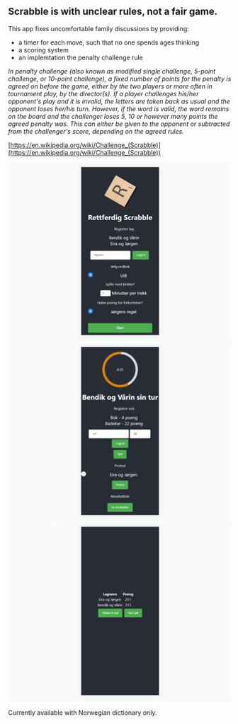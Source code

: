 ## Scrabble is with unclear rules, not a fair game. 

This app fixes uncomfortable family discussions by providing:
 - a timer for each move, such that no one spends ages thinking
 - a scoring system
 - an implemtation the penalty challenge rule

*In penalty challenge (also known as modified single challenge, 5-point challenge, or 10-point challenge), a fixed number of points for the penalty is agreed on before the game, either by the two players or more often in tournament play, by the director(s). If a player challenges his/her opponent's play and it is invalid, the letters are taken back as usual and the opponent loses her/his turn. However, if the word is valid, the word remains on the board and the challenger loses 5, 10 or however many points the agreed penalty was. This can either be given to the opponent or subtracted from the challenger's score, depending on the agreed rules.*

[https://en.wikipedia.org/wiki/Challenge_(Scrabble)](https://en.wikipedia.org/wiki/Challenge_(Scrabble))

![homepage](readme_images/homepage.png?raw=true)
![game](readme_images/game.png?raw=true)
![results](readme_images/results.png?raw=true)

Currently available with Norwegian dictionary only.